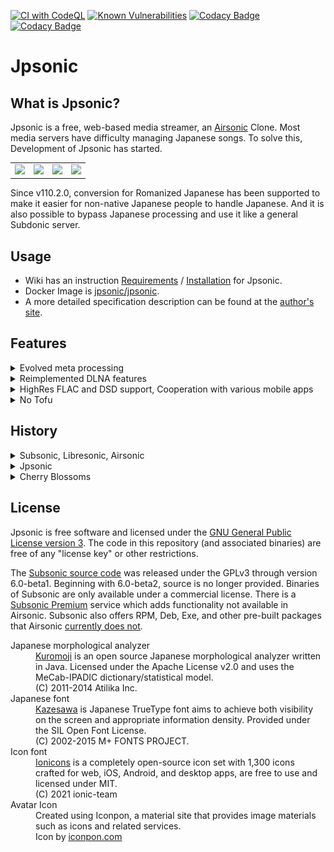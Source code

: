 <!--
# README.md
# jpsonic/jpsonic
-->

[![CI with CodeQL](https://github.com/tesshucom/jpsonic/workflows/CI/badge.svg)](https://github.com/tesshucom/jpsonic/actions?query=workflow%3ACI)
[![Known Vulnerabilities](https://snyk.io/test/github/tesshucom/jpsonic/badge.svg)](https://snyk.io/test/github/tesshucom/jpsonic)
[![Codacy Badge](https://app.codacy.com/project/badge/Grade/7c127f864af74cf8954c691e87bea3e5)](https://www.codacy.com/gh/tesshucom/jpsonic/dashboard?utm_source=github.com&amp;utm_medium=referral&amp;utm_content=tesshucom/jpsonic&amp;utm_campaign=Badge_Grade)
[![Codacy Badge](https://app.codacy.com/project/badge/Coverage/7c127f864af74cf8954c691e87bea3e5)](https://app.codacy.com/gh/tesshucom/jpsonic/dashboard)

Jpsonic
========

What is Jpsonic?
-----------------

Jpsonic is a free, web-based media streamer, an [Airsonic](https://github.com/airsonic/airsonic) Clone. Most media servers have difficulty managing Japanese songs. To solve this, Development of Jpsonic has started.

<table>
<tr>
<td>
<img src="contrib/assets/screenshot1.png" width="200">
</td>
<td>
<img src="contrib/assets/screenshot2.png" width="200">
</td>
<td>
<img src="contrib/assets/screenshot3.png" width="200">
</td>
<td>
<img src="contrib/assets/screenshot4.png" width="200">
</td>
</tr>
</table>

Since v110.2.0, conversion for Romanized Japanese has been supported to make it easier for non-native Japanese people to handle Japanese. And it is also possible to bypass Japanese processing and use it like a general Subdonic server.

Usage
-----

 - Wiki has an instruction [Requirements](https://github.com/jpsonic/jpsonic/wiki/Requirements) / [Installation](https://github.com/jpsonic/jpsonic/wiki/Installation) for Jpsonic.
 - Docker Image is <a href="https://hub.docker.com/r/jpsonic/jpsonic">jpsonic/jpsonic</a>.
 - A more detailed specification description can be found at the [author's site](https://tesshu.com/category/spec).

Features
-----------------

<details>
<summary>Evolved meta processing</summary>


It supports standard tags, and the SONY/APPLE specifications that take into account global multilingual support are used as a reference.
To process Japanese well on a machine requires quite complicated mechanism. The index, sort, and search features of Jpsonic have been replaced with more accurate and reliable processing than Subsonic and Airsonic. Some distinctive features have been added.

 - Advanced sort tag support. In particular, artist names are automatically merged and copied, ensuring that the name and the reading correspondence is the only pair in the server. If the sort tag corresponding to Japanese is not registered, the analysis engine performs complementary processing. This guarantees the accuracy of sorting and can handle some dirty data. Regardless of Japanese, it is very advantageous for managing songs using sort tags.
 - In the case of Chinese character competitors such as Chinese, coexistence is expected by using pinyin, etc.
 - Jpsonic search covers the artist name sort-tag in addition to the regular fields. You can use apps that support server side search and use speech recognition, such as [Subsonic Music Streamer](https://play.google.com/store/apps/details?id=net.sourceforge.subsonic.androidapp&hl=ja&gl=US).
</details>
<details>
<summary>Reimplemented DLNA features</summary>


DLNA (UPnP) and OpenHome is mainstream technology in Japanese typical household. For this reason, many new features have been added to Jpsonic. And stream and transcoding bug fixes have been made to make it easier to control performance in the high resolution band.
</details>
<details>
<summary>HighRes FLAC and DSD support, Cooperation with various mobile apps</summary>


Indicates whether the feature is available when using a typical traditional application. Applications other than those listed here can be used, but the realization of comfortable usability also depends on the client implementation.

[Apps]
No | App Name | Platform | Protocol | Other cloud features by the app
-- | -- | -- | -- | -- 
A | [Subsonic Music Streamer](https://play.google.com/store/apps/details?id=net.sourceforge.subsonic.androidapp) | Android | Subsonic API | 
B | [MusicBee](https://www.getmusicbee.com/) | Windows10 | Subsonic API | 
C | [BubbleUPnP](https://play.google.com/store/apps/details?id=com.bubblesoft.android.bubbleupnp) | Android | UPnP | Qobuz/TIDAL/Google Drive/Dropbox/Box/OneDrive
D | [MediaMonkey](https://play.google.com/store/apps/details?id=com.ventismedia.android.mediamonkey) | Android | UPnP | 
E | [foobar2000](https://play.google.com/store/apps/details?id=com.foobar2000.foobar2000) | Android | UPnP | 
F | [Hi-Fi Cast - Music Player](https://play.google.com/store/apps/details?id=com.findhdmusic.app.upnpcast) | Android | UPnP | 
G | [AK Connect 2.0](https://play.google.com/store/apps/details?id=com.iriver.akconnect) | Android | UPnP | TIDAL
H | [MediaMonkey 5](https://www.mediamonkey.com/) | Windows10 | UPnP | Youtube
I | [foobar2000](https://www.foobar2000.org/) | Windows10 | UPnP | 
J | [Windows MediaPlayer 12](https://support.microsoft.com/en-us/windows/get-windows-media-player-81718e0d-cfce-25b1-aee3-94596b658287) | Windows10 | UPnP | 
K | [BubbleDS](https://play.google.com/store/apps/details?id=com.bubblesoft.android.bubbleds2) with [BubbleUPnP](https://play.google.com/store/apps/details?id=com.bubblesoft.android.bubbleupnp) | Android | OpenHome | Qobuz/TIDAL/Dropbox/Box/OneDrive
L | [Kazoo](https://play.google.com/store/apps/details?id=uk.co.linn.kazoo2) with [BubbleUPnP](https://play.google.com/store/apps/details?id=com.bubblesoft.android.bubbleupnp) | Android | OpenHome | Qobuz/TIDAL

[Main cooperation features]

In the case of BubbleUPnP, you will be able to receive DSD and pass it to your local renderer without any special settings. The dsd/dsf MIME can be changed by [boot options](https://tesshu.com/jpsonic/start-arg-spec).

No | Features | Perspective
-- | -- | --
1 | FLAC playback | Whether it can be played including high-res
2 | Transcode (to MP3) | Whether stream transcoded from FLAC to MP3 can be played
3 | Transcode (to CD qual) | Whether resampled stream from high-res FLAC to CD qual can be played
4 | Sort | Whether client does not destroy the element order by the server by default
5 | Server-side search | Whether it supports server-side search
6 | Voice input | Whether it supports server-side search with voice input
7 | Lazy loading | Whether partial content acquisition is used in UPnP requests
8 | Downloader | Whether to have a practical downloader

[Correspondence situation]
  | 1 | 2 | 3 | 4 | 5 | 6 | 7 | 8
-- | -- | -- | -- | -- | -- | -- | -- | --
A | ★ | ★ |   | ★ | ★ | ★ |   |  
B | ★ | ★ |   |   |   |   |   |  
C | ★ | ★ | ★ | ★ | ★1 | ☆2 | ★3 | ★
D | ★ | ★ | ★ | ★ | ★1 |   | ★3 |
E | ★ | ★4 | ★ | ★ |   |   | ★3 | ★
F | ★ | ★ | ★ | ★ | ★1 |   | ★3 |
G | ☆5 | ★ | ★ | ★ | ★1 |   |   |
H | ★ |   |   | ★ |   |   | ★3 |
I | ★ | ★ | ★ |   | ★1 |   | ★3 |
J | ★ | ★ | ★ |   |   |   | ★6 |
K | ★ | ★ | ★ | ★ | ★1 |   | ★3 | ★
L | ★ | ★ | ★ | ★ | ★1 |   | ★3 |

 - ★1 The client app's search query is respected and it maps to the Jpsonic model. Therefore, the usability depends on the spec of client app. Clauses containing non-standard properties are partially ignored.
 - ☆2 Previously supported, but no longer seems to be available.
 - ★3 The specified value is different for each client. 
     - BubbleUPnP/MediaMonkey(Android)/Hi-Fi Cast : Get the rest after getting the data for view area.
     - MediaMonkey(Win) : Get data for a specific quantity.
     - foobar2000 : Get for each fixed number of items, but it may be difficult to obtain benefits due to the large number of items acquired at one time.
 - ★4 Playback may not be possible if resampling takes a very long time, such as high-resolution classical songs. (There is a clear timeout process)
 - ☆5 High resolution may be difficult.
 - ★6 Special process. Crawl all resources at startup.

</details>
<details>
<summary>No Tofu</summary>

 - Java logical fonts are used by default. 'sans-serif' (that does not have extending features called "serifs" at the end of strokes) on your system will be referenced.
 - It is also possible to use the built-in Japanese fonts with a startup option. `-Djpsonic.embeddedfont=true` This allows off-screen rendering even on systems without fonts. Also, it may be possible to avoid font troubles due to the combination of specific OS and JVM.
 - Jpsonic's Docker is configured with the Noto CJK font as the standard font. CJK also includes Latin, Cyrillic, and glyphs, so many languages are assumed to be rendered using Noto. Strings outside the range of Noto CJK fall back to Dejabu.

<table>
<tr>
<td>
Noto CJK(Default)
<img src="contrib/assets/screenshot5.png" width="300">
</td>
<td>
+ DejaVu(Font Fallbacks)
<img src="contrib/assets/screenshot6.png" width="300">
</td>
</tr>
</table>

Noto has higher visibility, and even song names that combine several languages can be displayed in a well-balanced manner.　

</details>

History
-----

<details>
<summary>Subsonic, Libresonic, Airsonic</summary>

The original *[Subsonic](http://www.subsonic.org/)* is developed by [Sindre Mehus](mailto:sindre@activeobjects.no). *Subsonic* was open source through version 6.0-beta1, and closed-source from then onwards.

*Libresonic* was created and maintained by [Eugene E. Kashpureff Jr](mailto:eugene@kashpureff.org). It originated as an unofficial("Kang") of Subsonic which did not contain the Licensing code checks present in the official builds. With the announcement of Subsonic's closed-source future, a decision was made to make a full fork and rebrand to Libresonic.

Around July 2017, it was discovered that Eugene had different intentions/goals for the project than some contributors had. 
*Airsonic* was created in order to provide a full-featured, stable, self-hosted media server based on the Subsonic codebase that is free, open source, and community driven.

</details>

<details>
<summary>Jpsonic</summary>

Around July 2018, *Jpsonic* was created in order to strengthen browsing and searching in Japanese.

In Japan, Subsonic is famous, but Airsonic was not yet well known.
Today, Airsonic, with its great engineers and great community, is gaining recognition.


![history](contrib/assets/history.png)

Jpsonic had to update its indexing, sorting, and searching due to its characteristics.
Many of these features have bug fixes or enhancements.
An update to the Jpsonic search engine has been provided to Airsonic.
Therefore, the design of the search function of Airsonic and Jpsonic is a bit similar.

</details>

<details>
<summary>Cherry Blossoms</summary>

The Japanese loved cherry blossoms for hundreds of years. Please ask the Japanese people "What is a flower?". The Japanese will answer "Sakura". The Japanese frequently plants cherry blossoms in international exchange to show respect for partners.
</details>

License
-------

Jpsonic is free software and licensed under the [GNU General Public License version 3](http://www.gnu.org/copyleft/gpl.html). The code in this repository (and associated binaries) are free of any "license key" or other restrictions.

The [Subsonic source code](https://github.com/airsonic/subsonic-svn) was released under the GPLv3 through version 6.0-beta1. Beginning with 6.0-beta2, source is no longer provided. Binaries of Subsonic are only available under a commercial license. There is a [Subsonic Premium](http://www.subsonic.org/pages/premium.jsp) service which adds functionality not available in Airsonic. Subsonic also offers RPM, Deb, Exe, and other pre-built packages that Airsonic [currently does not](https://github.com/airsonic/airsonic/issues/65).

<dl>
    <dt>Japanese morphological analyzer</dt>
    <dd><a href="https://www.atilika.org/" target="_blank">Kuromoji</a> is an open source Japanese morphological analyzer written in Java. Licensed under the Apache License v2.0 and uses the MeCab-IPADIC dictionary/statistical model.<br>(C) 2011-2014 Atilika Inc.</dd>
    <dt>Japanese font</dt>
    <dd><a href="https://kazesawa.github.io/" target="_blank">Kazesawa</a> is Japanese TrueType font aims to achieve both visibility on the screen and appropriate information density. Provided under the SIL Open Font License.<br>(C) 2002-2015 M+ FONTS PROJECT.</dd>
    <dt>Icon font</dt>
    <dd><a href="https://ionicons.com/" target="_blank">Ionicons</a> is a completely open-source icon set with 1,300 icons crafted for web, iOS, Android, and desktop apps, are free to use and licensed under MIT.<br>(C) 2021 ionic-team</dd>
    <dt>Avatar Icon</dt>
    <dd>Created using Iconpon, a material site that provides image materials such as icons and related services.<br>Icon by <a href="https://www.iconpon.com/" target="_blank">iconpon.com</a></dd>
</dl>
